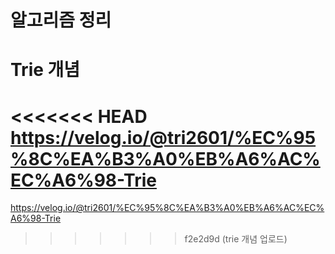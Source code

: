 # 알고리즘 정리

# Trie 개념
<<<<<<< HEAD
https://velog.io/@tri2601/%EC%95%8C%EA%B3%A0%EB%A6%AC%EC%A6%98-Trie
=======
https://velog.io/@tri2601/%EC%95%8C%EA%B3%A0%EB%A6%AC%EC%A6%98-Trie
>>>>>>> f2e2d9d (trie 개념 업로드)
